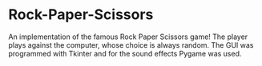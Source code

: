 # Rock-Paper-Scissors

An implementation of the famous Rock Paper Scissors game!
The player plays against the computer, whose choice is always random.
The GUI was programmed with Tkinter and for the sound effects Pygame was used.
